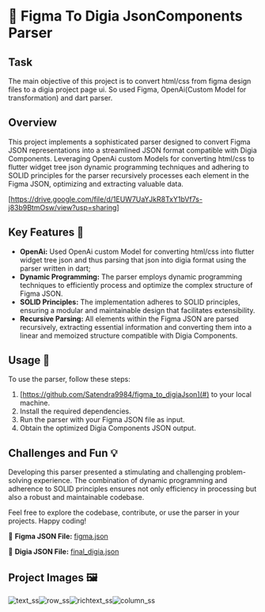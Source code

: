 # 🚀 Figma To Digia JsonComponents Parser

## Task

The main objective of this project is to convert html/css from figma design files to a digia project page ui. So used Figma, OpenAi(Custom Model for transformation) and dart parser.

## Overview

This project implements a sophisticated parser designed to convert Figma JSON representations into a streamlined JSON format compatible with Digia Components. Leveraging OpenAi custom Models for converting html/css to flutter widget tree json dynamic programming techniques and adhering to SOLID principles for the parser recursively processes each element in the Figma JSON, optimizing and extracting valuable data.

[https://drive.google.com/file/d/1EUW7UaYJkR8TxY1bVf7s-j83b9BtmOsw/view?usp=sharing]

## Key Features 🔧
- **OpenAi:** Used OpenAi custom Model for converting html/css into flutter widget tree json and thus parsing that json into digia format using the parser written in dart;
- **Dynamic Programming:** The parser employs dynamic programming techniques to efficiently process and optimize the complex structure of Figma JSON.
- **SOLID Principles:** The implementation adheres to SOLID principles, ensuring a modular and maintainable design that facilitates extensibility.
- **Recursive Parsing:** All elements within the Figma JSON are parsed recursively, extracting essential information and converting them into a linear and memoized structure compatible with Digia Components.

 ## Usage 📑

To use the parser, follow these steps:

1. [https://github.com/Satendra9984/figma_to_digiaJson](#) to your local machine.
2. Install the required dependencies.
3. Run the parser with your Figma JSON file as input.
4. Obtain the optimized Digia Components JSON output.

## Challenges and Fun 💡

Developing this parser presented a stimulating and challenging problem-solving experience. The combination of dynamic programming and adherence to SOLID principles ensures not only efficiency in processing but also a robust and maintainable codebase.

Feel free to explore the codebase, contribute, or use the parser in your projects. Happy coding!

📂 **Figma JSON File:** [figma.json](figma.json)

📂 **Digia JSON File:** [final_digia.json](final_digia.json)

## Project Images 🖼️
 ![text_ss](https://github.com/Satendra9984/figma_to_digiaJson/assets/81842437/27f826ce-7c34-428d-9afb-c86aa43472e4)![row_ss](https://github.com/Satendra9984/figma_to_digiaJson/assets/81842437/ec53d566-3550-4fce-a4f2-5f75c14201a3)![richtext_ss](https://github.com/Satendra9984/figma_to_digiaJson/assets/81842437/3e27868d-deb2-41ac-ba8e-5fe711df2f93)![column_ss](https://github.com/Satendra9984/figma_to_digiaJson/assets/81842437/f0be2972-314b-415d-a29a-47f0352bf7e5) 
